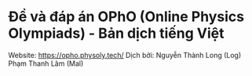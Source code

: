 # Đề và đáp án OPhO (Online Physics Olympiads) - Bản dịch tiếng Việt
Website: https://opho.physoly.tech/
Dịch bởi: 
Nguyễn Thành Long (Log) 
Phạm Thanh Lâm (Mal)
